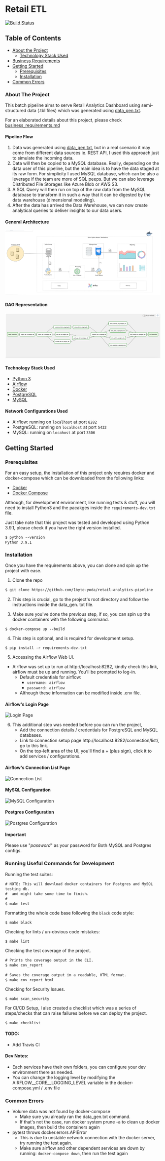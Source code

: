 # Retail ETL

[![Build Status](https://travis-ci.com/PHMark/gs-news-app.svg?branch=main)](https://travis-ci.com/1byte-yoda/gs-news-app)

<!-- PROJECT LOGO -->

<!-- TABLE OF CONTENTS -->
## Table of Contents

* [About the Project](#about-the-project)
  * [Technology Stack Used](#technology-stack-used)
* [Business Requirements](https://github.com/1byte-yoda/retail-analytics-pipeline/blob/master/business_requirements.md)
* [Getting Started](#getting-started)
  * [Prerequisites](#prerequisites)
  * [Installation](#installation)
* [Common Errors](#common-errors)



<!-- ABOUT THE PROJECT -->
### About The Project
This batch pipeline aims to serve Retail Analytics Dashboard using semi-structured data (.tbl files)
which was generated using [data_gen.txt](https://github.com/1byte-yoda/retail-analytics-pipeline/blob/master/data_gen.txt).

For an elaborated details about this project, please check [business_requirements.md](https://github.com/1byte-yoda/retail-analytics-pipeline/blob/master/business_requirements.md)

#### Pipeline Flow
1. Data was generated using [data_gen.txt](https://github.com/1byte-yoda/retail-analytics-pipeline/blob/master/data_gen.txt),
but in a real scenario it may come from different data sources ie. REST API, I used this approach just to
simulate the incoming data.
2. Data will then be copied to a MySQL database.
Really, depending on the data user of this pipeline, but the main idea is to have the data staged at its
raw form. For simplicity I used MySQL database, which can be also a leverage if the team are more of SQL 
peeps. But we can also leverage Distributed File Storages like Azure Blob or AWS S3.
3. A SQL Query will then run on top of the raw data from the MySQL database to transform it in such a way 
   that it can be digested by the data warehouse (dimensional modeling).
4. After the data has arrived the Data Warehouse, we can now create analytical queries
to deliver insights to our data users.


#### General Architecture
![General Architecture](docs/images/general-architecture.png)

#### DAG Representation
![DAG Representation](docs/images/dag.png)


#### Technology Stack Used

* [Python 3](https://www.python.org/)
* [Airflow](https://www.airflow.org/)
* [Docker](https://www.docker.com/)
* [PostgreSQL](https://www.postgresql.org/)
* [MySQL](https://www.mysql.com/)


#### Network Configurations Used
* Airflow: running on `localhost` at port `8282` 
* PostgreSQL: running on `localhost` at port `5432`
* MySQL: running on `locahost` at port `3306`


## Getting Started

### Prerequisites
For an easy setup, the installation of this project only requires docker and docker-compose which can be 
downloaded from the following links:
* [Docker](https://docs.docker.com/get-docker/)
* [Docker Compose](https://docs.docker.com/compose/install/)

Although, for development environment, like running tests & stuff, you will need to install
Python3 and the pacakges inside the `requirements-dev.txt` file.

Just take note that this project was tested and developed using Python 3.9.1, please check if you have the 
right version installed.
```
$ python --version
Python 3.9.1
```

### Installation
Once you have the requirements above, you can clone and spin up the project with ease.
1. Clone the repo
```sh
$ git clone https://github.com/1byte-yoda/retail-analytics-pipeline
````

2. This step is crucial, go to the project's root directory and follow the instructions inside the data_gen.
   txt file.

3. Make sure you've done the previous step, if so, you can spin up the docker containers with the 
   following command.
   
```
$ docker-compose up --build
```

4. This step is optional, and is required for development setup.
```
$ pip install -r requirements-dev.txt
```

5. Accessing the Airflow Web UI.
  * Airflow was set up to run at http://localhost:8282, kindly check this link, airflow must be up and 
    running. You'll be prompted to log-in.
    * Default credentials for airflow:
      * `username: airflow`
      * `password: airflow`
    * Although these information can be modified inside .env file.
  
#### Airflow's Login Page
![Login Page](docs/images/airflow-homepage.png)

6. This additional step was needed before you can run the project,
    * Add the connection details / credentials for PostgreSQL and MySQL databases.
    * Link to connection setup page http://localhost:8282/connection/list/, go to this link.
    * On the top-left area of the UI, you'll find a + (plus sign), click it to add services / configurations.

#### Airflow's Connection List Page
![Connection List](docs/images/airflow-connection-list.png)

#### MySQL Configuration
![MySQL Configuration](docs/images/airflow-mysql-config.png)

#### Postgres Configuration
![Postgres Configuration](docs/images/airflow-postgres-config.png)

#### Important
Please use "*password*" as your password for Both MySQL and Postgres configs. 

### Running Useful Commands for Development
Running the test suites:
```
# NOTE: This will download docker containers for Postgres and MySQL testing db.
#  and might take some time to finish.
#
$ make test
```

Formatting the whole code base following the `black` code style:
```
$ make black
```

Checking for lints / un-obvious code mistakes:
```
$ make lint
```

Checking the test coverage of the project.
```
# Prints the coverage output in the CLI.
$ make cov_report

# Saves the coverage output in a readable, HTML format.
$ make cov_report html 
```

Checking for Security Issues.
```
$ make scan_security 
```

For CI/CD Setup, I also created a checklist which 
was a series of steps/checks that can raise failures 
before we can deploy the project.
```
$ make checklist
```

#### TODO:
* Add Travis CI

#### Dev Notes:
* Each services have their own folders, you can configure your dev environment
  there as needed.
* You can change the logging level by modifying the AIRFLOW__CORE__LOGGING_LEVEL variable
in the docker-compose.yml / .env file


### Common Errors
* Volume data was not found by docker-compose
    * Make sure you already ran the data_gen.txt command.
    * If that's not the case, run docker system prune -a to clean up docker images, then build the 
      containers again
* pytest throws docker.errors.APIError
    * This is due to unstable network connection with the docker server,
      try running the test again.
    * Make sure airflow and other dependent services are down by running:
    `docker-compose down`, then run the test again
      